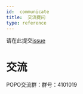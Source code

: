 ```yaml
---
id:  communicate
title:  交流提问
type: reference
---
```


请在此提交[issue](https://g.hz.netease.com/deploy/torchpipe/-/issues)

# 交流
POPO交流群：群号：4101019
